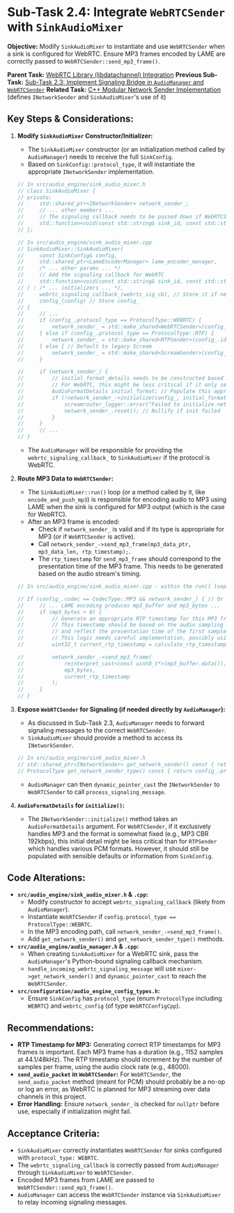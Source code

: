 # Sub-Task 2.4: Integrate `WebRTCSender` with `SinkAudioMixer`

**Objective:** Modify `SinkAudioMixer` to instantiate and use `WebRTCSender` when a sink is configured for WebRTC. Ensure MP3 frames encoded by LAME are correctly passed to `WebRTCSender::send_mp3_frame()`.

**Parent Task:** [WebRTC Library (libdatachannel) Integration](../task_02_webrtc_library_integration.md)
**Previous Sub-Task:** [Sub-Task 2.3: Implement Signaling Bridge in `AudioManager` and `WebRTCSender`](./subtask_2.3_implement_signaling_bridge.md)
**Related Task:** [C++ Modular Network Sender Implementation](../task_08_cpp_modular_sender.md) (defines `INetworkSender` and `SinkAudioMixer`'s use of it)

## Key Steps & Considerations:

1.  **Modify `SinkAudioMixer` Constructor/Initializer:**
    *   The `SinkAudioMixer` constructor (or an initialization method called by `AudioManager`) needs to receive the full `SinkConfig`.
    *   Based on `SinkConfig::protocol_type`, it will instantiate the appropriate `INetworkSender` implementation.
    ```cpp
    // In src/audio_engine/sink_audio_mixer.h
    // class SinkAudioMixer {
    // private:
    //     std::shared_ptr<INetworkSender> network_sender_;
    //     // ... other members ...
    //     // The signaling callback needs to be passed down if WebRTCSender is chosen
    //     std::function<void(const std::string& sink_id, const std::string& type, const std::string& message)> webrtc_signaling_callback_; 
    // };

    // In src/audio_engine/sink_audio_mixer.cpp
    // SinkAudioMixer::SinkAudioMixer(
    //     const SinkConfig& config, 
    //     std::shared_ptr<LameEncoderManager> lame_encoder_manager,
    //     /* ... other params ... */
    //     // Add the signaling callback for WebRTC
    //     std::function<void(const std::string& sink_id, const std::string& type, const std::string& message)> webrtc_sig_cb 
    // ) : /* ... initializers ... */, 
    //     webrtc_signaling_callback_(webrtc_sig_cb), // Store it if needed for re-init, or pass directly
    //     config_(config) // Store config_
    // {
    //     // ...
    //     if (config_.protocol_type == ProtocolType::WEBRTC) {
    //         network_sender_ = std::make_shared<WebRTCSender>(config_.id, webrtc_signaling_callback_);
    //     } else if (config_.protocol_type == ProtocolType::RTP) {
    //         network_sender_ = std::make_shared<RTPSender>(config_.id);
    //     } else { // Default to legacy Scream
    //         network_sender_ = std::make_shared<ScreamSender>(config_.id);
    //     }

    //     if (network_sender_) {
    //         // initial_format_details needs to be constructed based on config_
    //         // For WebRTC, this might be less critical if it only sends MP3 and format is implicit.
    //         AudioFormatDetails initial_format; // Populate this appropriately
    //         if (!network_sender_->initialize(config_, initial_format)) {
    //             screamrouter_logger::error("Failed to initialize network sender for sink {}", config_.id);
    //             network_sender_.reset(); // Nullify if init failed
    //         }
    //     }
    //     // ...
    // }
    ```
    *   The `AudioManager` will be responsible for providing the `webrtc_signaling_callback_` to `SinkAudioMixer` if the protocol is WebRTC.

2.  **Route MP3 Data to `WebRTCSender`:**
    *   The `SinkAudioMixer::run()` loop (or a method called by it, like `encode_and_push_mp3`) is responsible for encoding audio to MP3 using LAME when the sink is configured for MP3 output (which is the case for WebRTC).
    *   After an MP3 frame is encoded:
        *   Check if `network_sender_` is valid and if its type is appropriate for MP3 (or if `WebRTCSender` is active).
        *   Call `network_sender_->send_mp3_frame(mp3_data_ptr, mp3_data_len, rtp_timestamp);`.
        *   The `rtp_timestamp` for `send_mp3_frame` should correspond to the presentation time of the MP3 frame. This needs to be generated based on the audio stream's timing.

    ```cpp
    // In src/audio_engine/sink_audio_mixer.cpp - within the run() loop or MP3 encoding part

    // If (config_.codec == CodecType::MP3 && network_sender_) { // Or similar logic
    //     // ... LAME encoding produces mp3_buffer and mp3_bytes ...
    //     if (mp3_bytes > 0) {
    //         // Generate an appropriate RTP timestamp for this MP3 frame
    //         // This timestamp should be based on the audio sampling clock rate (e.g., 48000 Hz)
    //         // and reflect the presentation time of the first sample encoded in this MP3 frame.
    //         // This logic needs careful implementation, possibly using a running sample count.
    //         uint32_t current_rtp_timestamp = calculate_rtp_timestamp_for_mp3_frame(); // Placeholder

    //         network_sender_->send_mp3_frame(
    //             reinterpret_cast<const uint8_t*>(mp3_buffer.data()), 
    //             mp3_bytes,
    //             current_rtp_timestamp 
    //         );
    //     }
    // }
    ```

3.  **Expose `WebRTCSender` for Signaling (if needed directly by `AudioManager`):**
    *   As discussed in Sub-Task 2.3, `AudioManager` needs to forward signaling messages to the correct `WebRTCSender`.
    *   `SinkAudioMixer` should provide a method to access its `INetworkSender`.
    ```cpp
    // In src/audio_engine/sink_audio_mixer.h
    // std::shared_ptr<INetworkSender> get_network_sender() const { return network_sender_; }
    // ProtocolType get_network_sender_type() const { return config_.protocol_type; } // Expose protocol type
    ```
    *   `AudioManager` can then `dynamic_pointer_cast` the `INetworkSender` to `WebRTCSender` to call `process_signaling_message`.

4.  **`AudioFormatDetails` for `initialize()`:**
    *   The `INetworkSender::initialize()` method takes an `AudioFormatDetails` argument. For `WebRTCSender`, if it exclusively handles MP3 and the format is somewhat fixed (e.g., MP3 CBR 192kbps), this initial detail might be less critical than for `RTPSender` which handles various PCM formats. However, it should still be populated with sensible defaults or information from `SinkConfig`.

## Code Alterations:

*   **`src/audio_engine/sink_audio_mixer.h` & `.cpp`:**
    *   Modify constructor to accept `webrtc_signaling_callback` (likely from `AudioManager`).
    *   Instantiate `WebRTCSender` if `config.protocol_type == ProtocolType::WEBRTC`.
    *   In the MP3 encoding path, call `network_sender_->send_mp3_frame()`.
    *   Add `get_network_sender()` and `get_network_sender_type()` methods.
*   **`src/audio_engine/audio_manager.h` & `.cpp`:**
    *   When creating `SinkAudioMixer` for a WebRTC sink, pass the `AudioManager`'s Python-bound signaling callback mechanism.
    *   `handle_incoming_webrtc_signaling_message` will use `mixer->get_network_sender()` and `dynamic_pointer_cast` to reach the `WebRTCSender`.
*   **`src/configuration/audio_engine_config_types.h`:**
    *   Ensure `SinkConfig` has `protocol_type` (enum `ProtocolType` including `WEBRTC`) and `webrtc_config` (of type `WebRTCConfigCpp`).

## Recommendations:

*   **RTP Timestamp for MP3:** Generating correct RTP timestamps for MP3 frames is important. Each MP3 frame has a duration (e.g., 1152 samples at 44.1/48kHz). The RTP timestamp should increment by the number of samples per frame, using the audio clock rate (e.g., 48000).
*   **`send_audio_packet` in `WebRTCSender`:** For `WebRTCSender`, the `send_audio_packet` method (meant for PCM) should probably be a no-op or log an error, as WebRTC is planned for MP3 streaming over data channels in this project.
*   **Error Handling:** Ensure `network_sender_` is checked for `nullptr` before use, especially if initialization might fail.

## Acceptance Criteria:

*   `SinkAudioMixer` correctly instantiates `WebRTCSender` for sinks configured with `protocol_type: WEBRTC`.
*   The `webrtc_signaling_callback` is correctly passed from `AudioManager` through `SinkAudioMixer` to `WebRTCSender`.
*   Encoded MP3 frames from LAME are passed to `WebRTCSender::send_mp3_frame()`.
*   `AudioManager` can access the `WebRTCSender` instance via `SinkAudioMixer` to relay incoming signaling messages.
